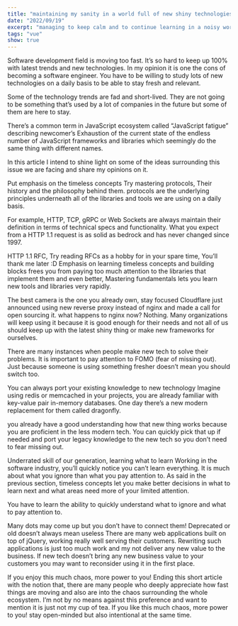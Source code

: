 ```yaml
---
title: "maintaining my sanity in a world full of new shiny technologies"
date: "2022/09/19"
excerpt: "managing to keep calm and to continue learning in a noisy world"
tags: "vue"
show: true
---
```


Software development field is moving too fast. It’s so hard to keep up 100% with latest trends and new technologies. In my opinion it is one the cons of becoming a software engineer. You have to be willing to study lots of new technologies on a daily basis to be able to stay fresh and relevant.

Some of the technology trends are fad and short-lived. They are not going to be something that’s used by a lot of companies in the future but some of them are here to stay.

There’s a common term in JavaScript ecosystem called “JavaScript fatigue” describing newcomer’s Exhaustion of the current state of the endless number of JavaScript frameworks and libraries which seemingly do the same thing with different names.

In this article I intend to shine light on some of the ideas surrounding this issue we are facing and share my opinions on it.

Put emphasis on the timeless concepts
Try mastering protocols, Their history and the philosophy behind them. protocols are the underlying principles underneath all of the libraries and tools we are using on a daily basis.

For example, HTTP, TCP, gRPC or Web Sockets are always maintain their definition in terms of technical specs and functionality. What you expect from a HTTP 1.1 request is as solid as bedrock and has never changed since 1997.


HTTP 1.1 RFC, Try reading RFCs as a hobby for in your spare time, You’ll thank me later :D
Emphasis on learning timeless concepts and building blocks frees you from paying too much attention to the libraries that implement them and even better, Mastering fundamentals lets you learn new tools and libraries very rapidly.

The best camera is the one you already own, stay focused
Cloudflare just announced using new reverse proxy instead of nginx and made a call for open sourcing it. what happens to nginx now? Nothing. Many organizations will keep using it because it is good enough for their needs and not all of us should keep up with the latest shiny thing or make new frameworks for ourselves.

There are many instances when people make new tech to solve their problems. It is important to pay attention to FOMO (fear of missing out). Just because someone is using something fresher doesn’t mean you should switch too.

You can always port your existing knowledge to new technology
Imagine using redis or memcached in your projects, you are already familiar with key-value pair in-memory databases. One day there’s a new modern replacement for them called dragonfly.

you already have a good understanding how that new thing works because you are proficient in the less modern tech. You can quickly pick that up if needed and port your legacy knowledge to the new tech so you don’t need to fear missing out.

Underrated skill of our generation, learning what to learn
Working in the software industry, you’ll quickly notice you can’t learn everything. It is much about what you ignore than what you pay attention to. As said in the previous section, timeless concepts let you make better decisions in what to learn next and what areas need more of your limited attention.

You have to learn the ability to quickly understand what to ignore and what to pay attention to.


Many dots may come up but you don’t have to connect them!
Deprecated or old doesn’t always mean useless
There are many web applications built on top of jQuery, working really well serving their customers. Rewriting such applications is just too much work and my not deliver any new value to the business. If new tech doesn’t bring any new business value to your customers you may want to reconsider using it in the first place.

If you enjoy this much chaos, more power to you!
Ending this short article with the notion that, there are many people who deeply appreciate how fast things are moving and also are into the chaos surrounding the whole ecosystem. I’m not by no means against this preference and want to mention it is just not my cup of tea. If you like this much chaos, more power to you! stay open-minded but also intentional at the same time.